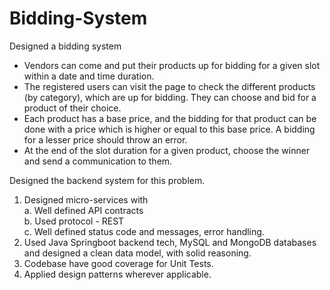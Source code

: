 # Bidding-System
Designed a bidding system

* Vendors can come and put their products up for bidding for a given slot within a date and time duration.
* The registered users can visit the page to check the different products (by category), which are up for bidding. They can choose and bid for a product of their choice.
* Each product has a base price, and the bidding for that product can be done with a price which is higher or equal to this base price. A bidding for a lesser price should throw an error.
* At the end of the slot duration for a given product, choose the winner and send a communication to them.

Designed the backend system for this problem.
1. Designed micro-services with <br/>
  a. Well defined API contracts <br/>
  b. Used protocol - REST <br/>
  c. Well defined status code and messages, error handling. <br/>
2. Used Java Springboot backend tech, MySQL and MongoDB databases and designed a clean data model, with solid reasoning.
3. Codebase have good coverage for Unit Tests.
4. Applied design patterns wherever applicable.
